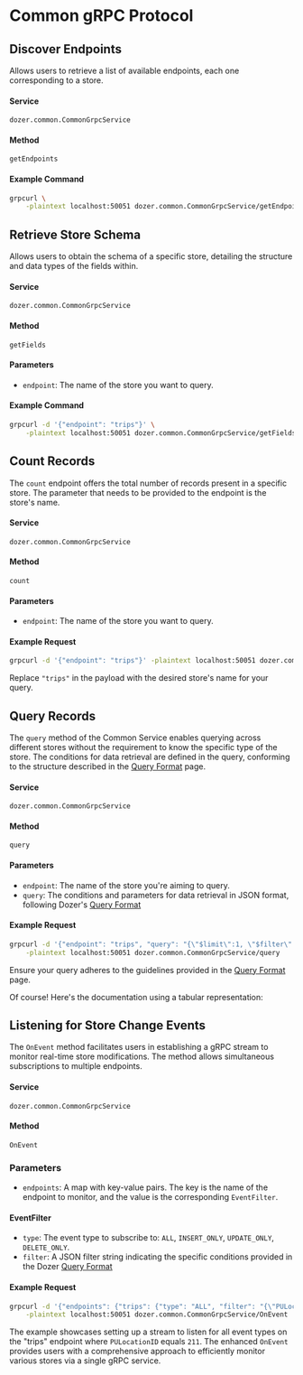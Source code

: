 # Common gRPC Protocol


## Discover Endpoints
Allows users to retrieve a list of available endpoints, each one corresponding to a store.

#### Service
`dozer.common.CommonGrpcService`

#### Method
`getEndpoints`

#### Example Command
```bash
grpcurl \
    -plaintext localhost:50051 dozer.common.CommonGrpcService/getEndpoints
```

## Retrieve Store Schema
Allows users to obtain the schema of a specific store, detailing the structure and data types of the fields within.

#### Service
`dozer.common.CommonGrpcService`

#### Method
`getFields`

#### Parameters
- `endpoint`: The name of the store you want to query.

#### Example Command
```bash
grpcurl -d '{"endpoint": "trips"}' \
    -plaintext localhost:50051 dozer.common.CommonGrpcService/getFields
```

## Count Records
The `count` endpoint offers the total number of records present in a specific store. The parameter that needs to be provided to the endpoint is the store's name.

#### Service  
`dozer.common.CommonGrpcService`

#### Method  
`count`

#### Parameters  
- `endpoint`: The name of the store you want to query.

#### Example Request
```bash
grpcurl -d '{"endpoint": "trips"}' -plaintext localhost:50051 dozer.common.CommonGrpcService/count
```

Replace `"trips"` in the payload with the desired store's name for your query.

## Query Records

The `query` method of the Common Service enables querying across different stores without the requirement to know the specific type of the store. The conditions for data retrieval are defined in the query, conforming to the structure described in the [Query Format](query-format) page.

#### Service  
`dozer.common.CommonGrpcService`

#### Method  
`query`

#### Parameters  
- `endpoint`: The name of the store you're aiming to query.
- `query`: The conditions and parameters for data retrieval in JSON format, following Dozer's [Query Format](query-format)

#### Example Request
```bash
grpcurl -d '{"endpoint": "trips", "query": "{\"$limit\":1, \"$filter\": {\"PULocationID\": 211}}"}' \
    -plaintext localhost:50051 dozer.common.CommonGrpcService/query
```
Ensure your query adheres to the guidelines provided in the [Query Format](query-format) page.

Of course! Here's the documentation using a tabular representation:

## Listening for Store Change Events 
The `OnEvent` method facilitates users in establishing a gRPC stream to monitor real-time store modifications. The method allows simultaneous subscriptions to multiple endpoints.

#### Service  
`dozer.common.CommonGrpcService`

#### Method  
`OnEvent`

### Parameters

- `endpoints`: A map with key-value pairs. The key is the name of the endpoint to monitor, and the value is the corresponding `EventFilter`.

#### EventFilter

- `type`: The event type to subscribe to: `ALL`, `INSERT_ONLY`, `UPDATE_ONLY`, `DELETE_ONLY`.
- `filter`: A JSON filter string indicating the specific conditions provided in the Dozer [Query Format](query-format)

#### Example Request

```bash
grpcurl -d '{"endpoints": {"trips": {"type": "ALL", "filter": "{\"PULocationID\": 211}"}}}' \
    -plaintext localhost:50051 dozer.common.CommonGrpcService/OnEvent
```

The example showcases setting up a stream to listen for all event types on the "trips" endpoint where `PULocationID` equals `211`. The enhanced `OnEvent` provides users with a comprehensive approach to efficiently monitor various stores via a single gRPC service.